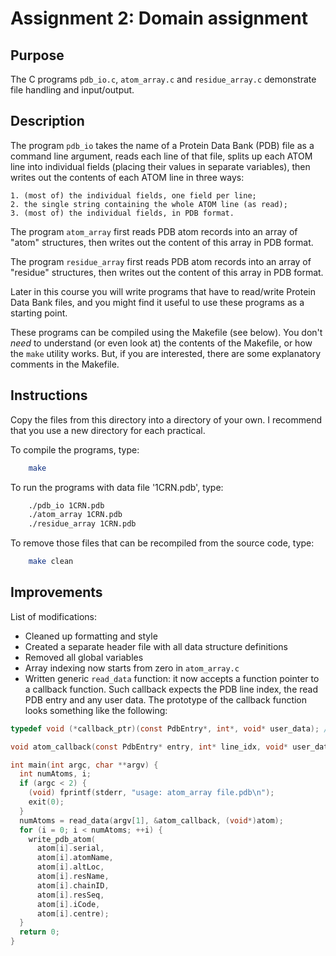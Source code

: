 # Assignment 2: Domain assignment

## Purpose

The C programs `pdb_io.c`, `atom_array.c` and `residue_array.c`  demonstrate file handling and input/output.  


## Description

The program `pdb_io` takes the name of a Protein Data Bank (PDB) file as a
command line argument, reads each line of that file, splits up each ATOM line
into individual fields (placing their values in separate variables), then
writes out the contents of each ATOM line in three ways:

	1. (most of) the individual fields, one field per line;
	2. the single string containing the whole ATOM line (as read);
	3. (most of) the individual fields, in PDB format.

The program `atom_array` first reads PDB atom records into an array of
"atom" structures, then writes out the content of this array in PDB format.

The program `residue_array` first reads PDB atom records into an array of
"residue" structures, then writes out the content of this array in PDB format.

Later in this course you will write programs that have to read/write
Protein Data Bank files, and you might find it useful to use these
programs as a starting point.


These programs can be compiled using the Makefile (see below).
You don't *need* to understand (or even look at) the contents of the
Makefile, or how the `make` utility works.  But, if you are interested,
there are some explanatory comments in the Makefile.


## Instructions

Copy the files from this directory into a directory of your own.
I recommend that you use a new directory for each practical.

To compile the programs, type:

```bash
	make
```

To run the programs with data file '1CRN.pdb', type:

```bash
	./pdb_io 1CRN.pdb
	./atom_array 1CRN.pdb
	./residue_array 1CRN.pdb
```

To remove those files that can be recompiled from the source code, type:

```bash
	make clean
```

## Improvements

List of modifications:

* Cleaned up formatting and style
* Created a separate header file with all data structure definitions
* Removed all global variables
* Array indexing now starts from zero in `atom_array.c`
* Written generic `read_data` function: it now accepts a function pointer to a callback function. Such callback expects the PDB line index, the read PDB entry and any user data. The prototype of the callback function looks something like the following:

```c
typedef void (*callback_ptr)(const PdbEntry*, int*, void* user_data); // Type definition

void atom_callback(const PdbEntry* entry, int* line_idx, void* user_data); // Example of definition

int main(int argc, char **argv) {
  int numAtoms, i;
  if (argc < 2) {
    (void) fprintf(stderr, "usage: atom_array file.pdb\n");
    exit(0);
  }
  numAtoms = read_data(argv[1], &atom_callback, (void*)atom);
  for (i = 0; i < numAtoms; ++i) {
    write_pdb_atom(
      atom[i].serial,
      atom[i].atomName,
      atom[i].altLoc,
      atom[i].resName,
      atom[i].chainID,
      atom[i].resSeq,
      atom[i].iCode,
      atom[i].centre);
  }
  return 0;
}

```
